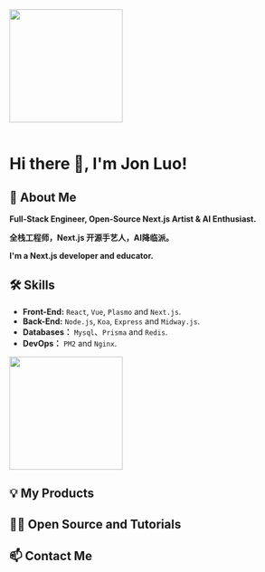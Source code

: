 <div style="overflow:hidden" class="jonluo94">

<a href="https://github.com/weijunext/weijunext" style="max-width:50%;" >
  <img height="200" align="center" src="https://github-readme-stats.vercel.app/api?username=jonluo94&count_private=true&theme=radical" />
</a>


</div>

<br/>

# Hi there 👋, I'm Jon Luo!

## 🚀 About Me
**Full-Stack Engineer, Open-Source Next.js Artist & AI Enthusiast.**

**全栈工程师，Next.js 开源手艺人，AI降临派。**

**I'm a Next.js developer and educator.**

## 🛠 Skills
- **Front-End:** `React`, `Vue`, `Plasmo` and `Next.js`.
- **Back-End:** `Node.js`, `Koa`, `Express` and `Midway.js`.
- **Databases：** `Mysql`、`Prisma` and `Redis`.
- **DevOps：** `PM2` and `Nginx`.

<a href="https://github.com/weijunext/weijunext" style="max-width:50%;" >
  <img height="200" align="center" src="https://github-readme-stats-one-mu-82.vercel.app/api/top-langs/?username=jonluo94&layout=compact&langs_count=8">
</a>

## 💡 My Products

## 🧑‍💻 Open Source and Tutorials

## 📫 Contact Me
